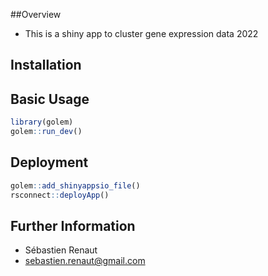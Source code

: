 ##Overview  
* This is a shiny app to cluster gene expression data
2022


## Installation  

## Basic Usage  
``` r
library(golem)
golem::run_dev()
```


## Deployment  
``` r
golem::add_shinyappsio_file()
rsconnect::deployApp()
```

## Further Information   
* Sébastien Renaut
* sebastien.renaut@gmail.com



 
